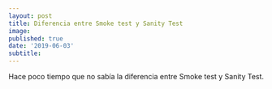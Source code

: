```yaml
---
layout: post
title: Diferencia entre Smoke test y Sanity Test
image: 
published: true 
date: '2019-06-03'
subtitle: 
---
```


Hace poco tiempo que no sabía la diferencia 
entre Smoke test y Sanity Test. 
